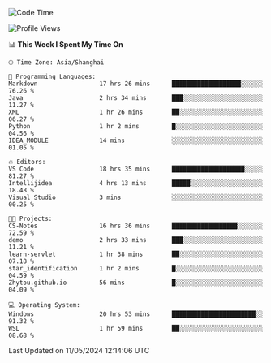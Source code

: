 <!--START_SECTION:waka-->
![Code Time](http://img.shields.io/badge/Code%20Time-1%2C681%20hrs%2036%20mins-blue)

![Profile Views](http://img.shields.io/badge/Profile%20Views-3-blue)

📊 **This Week I Spent My Time On** 

```text
🕑︎ Time Zone: Asia/Shanghai

💬 Programming Languages: 
Markdown                 17 hrs 26 mins      ███████████████████░░░░░░   76.26 % 
Java                     2 hrs 34 mins       ███░░░░░░░░░░░░░░░░░░░░░░   11.27 % 
XML                      1 hr 26 mins        ██░░░░░░░░░░░░░░░░░░░░░░░   06.27 % 
Python                   1 hr 2 mins         █░░░░░░░░░░░░░░░░░░░░░░░░   04.56 % 
IDEA_MODULE              14 mins             ░░░░░░░░░░░░░░░░░░░░░░░░░   01.05 % 

🔥 Editors: 
VS Code                  18 hrs 35 mins      ████████████████████░░░░░   81.27 % 
Intellijidea             4 hrs 13 mins       █████░░░░░░░░░░░░░░░░░░░░   18.48 % 
Visual Studio            3 mins              ░░░░░░░░░░░░░░░░░░░░░░░░░   00.25 % 

🐱‍💻 Projects: 
CS-Notes                 16 hrs 36 mins      ██████████████████░░░░░░░   72.59 % 
demo                     2 hrs 33 mins       ███░░░░░░░░░░░░░░░░░░░░░░   11.21 % 
learn-servlet            1 hr 38 mins        ██░░░░░░░░░░░░░░░░░░░░░░░   07.18 % 
star_identification      1 hr 2 mins         █░░░░░░░░░░░░░░░░░░░░░░░░   04.59 % 
Zhytou.github.io         56 mins             █░░░░░░░░░░░░░░░░░░░░░░░░   04.09 % 

💻 Operating System: 
Windows                  20 hrs 53 mins      ███████████████████████░░   91.32 % 
WSL                      1 hr 59 mins        ██░░░░░░░░░░░░░░░░░░░░░░░   08.68 % 
```


 Last Updated on 11/05/2024 12:14:06 UTC
<!--END_SECTION:waka-->